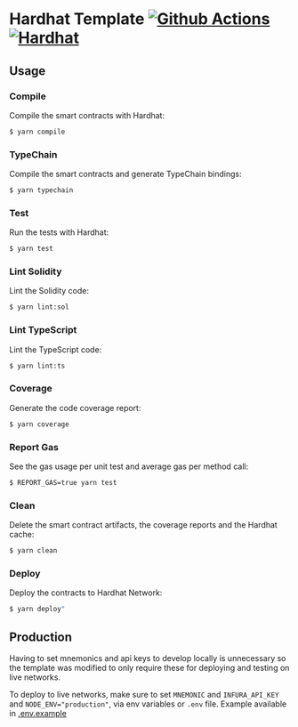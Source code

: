# Hardhat Template [![Github Actions][gha-badge]][gha] [![Hardhat][hardhat-badge]][hardhat]

[gha]: https://github.com/SocketDotTech/socket-v2-verifier-contracts/actions
[gha-badge]: https://github.com/SocketDotTech/socket-v2-verifier-contracts/actions/workflows/ci.yml/badge.svg
[hardhat]: https://hardhat.org/
[hardhat-badge]: https://img.shields.io/badge/Built%20with-Hardhat-FFDB1C.svg
[license]: https://opensource.org/licenses/MIT
[license-badge]: https://img.shields.io/badge/License-MIT-blue.svg

## Usage

### Compile

Compile the smart contracts with Hardhat:

```sh
$ yarn compile
```

### TypeChain

Compile the smart contracts and generate TypeChain bindings:

```sh
$ yarn typechain
```

### Test

Run the tests with Hardhat:

```sh
$ yarn test
```

### Lint Solidity

Lint the Solidity code:

```sh
$ yarn lint:sol
```

### Lint TypeScript

Lint the TypeScript code:

```sh
$ yarn lint:ts
```

### Coverage

Generate the code coverage report:

```sh
$ yarn coverage
```

### Report Gas

See the gas usage per unit test and average gas per method call:

```sh
$ REPORT_GAS=true yarn test
```

### Clean

Delete the smart contract artifacts, the coverage reports and the Hardhat cache:

```sh
$ yarn clean
```

### Deploy

Deploy the contracts to Hardhat Network:

```sh
$ yarn deploy"
```

## Production

Having to set mnemonics and api keys to develop locally is unnecessary so the template was modified to only require these for deploying and testing on live networks.

To deploy to live networks, make sure to set `MNEMONIC` and `INFURA_API_KEY` and `NODE_ENV="production"`, via env variables or `.env` file. Example available in [.env.example](./.env.example)
